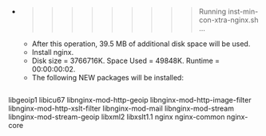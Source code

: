 * >>>>>>>>> Running inst-min-con-xtra-nginx.sh ...
  * After this operation, 39.5 MB of additional disk space will be used.
  * Install nginx.
  * Disk size = 3766716K. Space Used = 49848K. Runtime = 00:00:00:02.
  * The following NEW packages will be installed:
  ```bash
libgeoip1 libicu67 libnginx-mod-http-geoip libnginx-mod-http-image-filter libnginx-mod-http-xslt-filter
libnginx-mod-mail libnginx-mod-stream libnginx-mod-stream-geoip libxml2 libxslt1.1
nginx nginx-common nginx-core
  ```
